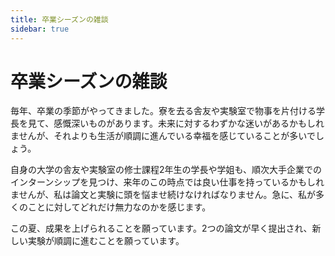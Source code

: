 ```yaml
---
title: 卒業シーズンの雑談
sidebar: true
---
```


# 卒業シーズンの雑談

<ClientOnly>
<title-pv/>
</ClientOnly>

毎年、卒業の季節がやってきました。寮を去る舎友や実験室で物事を片付ける学長を見て、感慨深いものがあります。未来に対するわずかな迷いがあるかもしれませんが、それよりも生活が順調に進んでいる幸福を感じていることが多いでしょう。

自身の大学の舎友や実験室の修士課程2年生の学長や学姐も、順次大手企業でのインターンシップを見つけ、来年のこの時点では良い仕事を持っているかもしれませんが、私は論文と実験に頭を悩ませ続けなければなりません。急に、私が多くのことに対してどれだけ無力なのかを感じます。

この夏、成果を上げられることを願っています。2つの論文が早く提出され、新しい実験が順調に進むことを願っています。

<ClientOnly>
  <leave/>
</ClientOnly/>